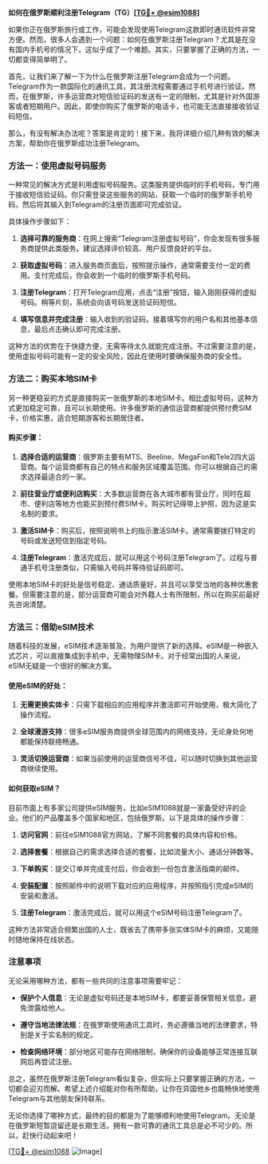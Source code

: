 **如何在俄罗斯顺利注册Telegram（TG）[[TG💪+ @esim1088](https://t.me/s/esim1088)]**

如果你正在俄罗斯旅行或工作，可能会发现使用Telegram这款即时通讯软件非常方便。然而，很多人会遇到一个问题：如何在俄罗斯注册Telegram？尤其是在没有国内手机号的情况下，这似乎成了一个难题。其实，只要掌握了正确的方法，一切都变得简单明了。

首先，让我们来了解一下为什么在俄罗斯注册Telegram会成为一个问题。Telegram作为一款国际化的通讯工具，其注册流程需要通过手机号进行验证。然而，在俄罗斯，许多运营商对短信验证码的发送有一定的限制，尤其是针对外国游客或者短期用户。因此，即使你购买了俄罗斯的电话卡，也可能无法直接接收验证码短信。

那么，有没有解决办法呢？答案是肯定的！接下来，我将详细介绍几种有效的解决方案，帮助你在俄罗斯成功注册Telegram。

### 方法一：使用虚拟号码服务

一种常见的解决方式是利用虚拟号码服务。这类服务提供临时的手机号码，专门用于接收短信验证码。你只需登录这些服务的网站，获取一个临时的俄罗斯手机号码，然后将其输入到Telegram的注册页面即可完成验证。

具体操作步骤如下：

1. **选择可靠的服务商**：在网上搜索“Telegram注册虚拟号码”，你会发现有很多服务商提供此类服务。建议选择评价较高、用户反馈良好的平台。
   
2. **获取虚拟号码**：进入服务商页面后，按照提示操作，通常需要支付一定的费用。支付完成后，你会收到一个临时的俄罗斯手机号码。

3. **注册Telegram**：打开Telegram应用，点击“注册”按钮，输入刚刚获得的虚拟号码。稍等片刻，系统会向该号码发送验证码短信。

4. **填写信息并完成注册**：输入收到的验证码，接着填写你的用户名和其他基本信息，最后点击确认即可完成注册。

这种方法的优势在于快捷方便，无需等待太久就能完成注册。不过需要注意的是，使用虚拟号码可能有一定的安全风险，因此在使用时要确保服务商的安全性。

### 方法二：购买本地SIM卡

另一种更稳妥的方式是直接购买一张俄罗斯的本地SIM卡。相比虚拟号码，这种方式更加稳定可靠，且可以长期使用。许多俄罗斯的通信运营商都提供预付费SIM卡，价格实惠，适合短期游客和长期居住者。

#### 购买步骤：

1. **选择合适的运营商**：俄罗斯主要有MTS、Beeline、MegaFon和Tele2四大运营商。每个运营商都有自己的特点和服务区域覆盖范围。你可以根据自己的需求选择最适合的一家。

2. **前往营业厅或便利店购买**：大多数运营商在各大城市都有营业厅，同时在超市、便利店等地方也能买到预付费SIM卡。购买时记得带上护照，因为这是实名制的要求。

3. **激活SIM卡**：购买后，按照说明书上的指示激活SIM卡。通常需要拨打特定的号码或发送短信到指定号码。

4. **注册Telegram**：激活完成后，就可以用这个号码注册Telegram了。过程与普通手机号注册类似，只需输入号码并等待验证码即可。

使用本地SIM卡的好处是信号稳定、通话质量好，并且可以享受当地的各种优惠套餐。但需要注意的是，部分运营商可能会对外籍人士有所限制，所以在购买前最好先咨询清楚。

### 方法三：借助eSIM技术

随着科技的发展，eSIM技术逐渐普及，为用户提供了新的选择。eSIM是一种嵌入式芯片，可以直接集成到手机中，无需物理SIM卡。对于经常出国的人来说，eSIM无疑是一个很好的解决方案。

#### 使用eSIM的好处：

1. **无需更换实体卡**：只需下载相应的应用程序并激活即可开始使用，极大简化了操作流程。
   
2. **全球漫游支持**：很多eSIM服务商提供全球范围内的网络支持，无论身处何地都能保持联络畅通。

3. **灵活切换运营商**：如果当前使用的运营商信号不佳，可以随时切换到其他运营商继续使用。

#### 如何获取eSIM？

目前市面上有多家公司提供eSIM服务，比如eSIM1088就是一家备受好评的企业。他们的产品覆盖多个国家和地区，包括俄罗斯。以下是具体的操作步骤：

1. **访问官网**：前往eSIM1088官方网站，了解不同套餐的具体内容和价格。

2. **选择套餐**：根据自己的需求选择合适的套餐，比如流量大小、通话分钟数等。

3. **下单购买**：提交订单并完成支付后，你会收到一份包含激活指南的邮件。

4. **安装配置**：按照邮件中的说明下载对应的应用程序，并按照指引完成eSIM的安装和激活。

5. **注册Telegram**：激活完成后，就可以用这个eSIM号码注册Telegram了。

这种方法非常适合频繁出国的人士，既省去了携带多张实体SIM卡的麻烦，又能随时随地保持在线状态。

### 注意事项

无论采用哪种方法，都有一些共同的注意事项需要牢记：

- **保护个人信息**：无论是虚拟号码还是本地SIM卡，都要妥善保管相关信息，避免泄露给他人。
  
- **遵守当地法律法规**：在俄罗斯使用通讯工具时，务必遵循当地的法律要求，特别是关于实名制的规定。

- **检查网络环境**：部分地区可能存在网络限制，确保你的设备能够正常连接互联网后再尝试注册。

总之，虽然在俄罗斯注册Telegram看似复杂，但实际上只要掌握正确的方法，一切都会迎刃而解。希望上述介绍能对你有所帮助，让你在异国他乡也能畅快地使用Telegram与其他朋友保持联系。

无论你选择了哪种方式，最终的目的都是为了能够顺利地使用Telegram。无论是在俄罗斯短暂逗留还是长期生活，拥有一款可靠的通讯工具总是必不可少的。所以，赶快行动起来吧！

[[TG💪+ @esim1088](https://t.me/s/esim1088) ![Image](https://i.postimg.cc/4NQfJmqS/Snipaste-2025-05-13-00-14-12.png)]